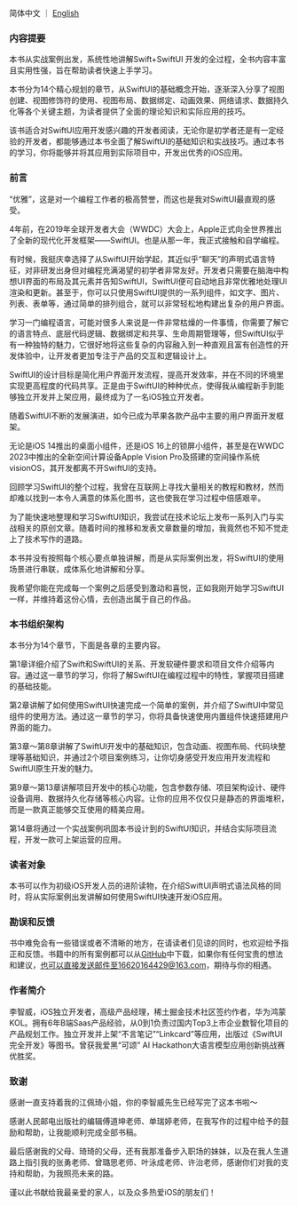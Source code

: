 简体中文 ｜ [English](https://github.com/RicardoWesleyli/SwiftUI_Developer/blob/main/README.md)

### 内容提要

本书从实战案例出发，系统性地讲解Swift+SwiftUI 开发的全过程，全书内容丰富且实用性强，旨在帮助读者快速上手学习。

本书分为14个精心规划的章节，从SwiftUI的基础概念开始，逐渐深入分享了视图创建、视图修饰符的使用、视图布局、数据绑定、动画效果、网络请求、数据持久化等各个关键主题，为读者提供了全面的理论知识和实际应用的技巧。

该书适合对SwiftUI应用开发感兴趣的开发者阅读，无论你是初学者还是有一定经验的开发者，都能够通过本书全面了解SwiftUI的基础知识和实战技巧。通过本书的学习，你将能够并将其应用到实际项目中，开发出优秀的iOS应用。

### 前言

“优雅”，这是对一个编程工作者的极高赞誉，而这也是我对SwiftUI最直观的感受。

4年前，在2019年全球开发者大会（WWDC）大会上，Apple正式向全世界推出了全新的现代化开发框架——SwiftUI。也是从那一年，我正式接触和自学编程。

有时候，我挺庆幸选择了从SwiftUI开始学起，其近似乎“聊天”的声明式语言特征，对非研发出身但对编程充满渴望的初学者非常友好。开发者只需要在脑海中构想UI界面的布局及其元素并告知SwiftUI，SwiftUI便可自动地且非常优雅地处理UI渲染和更新。甚至于，你可以只使用SwiftUI提供的一系列组件，如文字、图片、列表、表单等，通过简单的排列组合，就可以非常轻松地构建出复杂的用户界面。

学习一门编程语言，可能对很多人来说是一件非常枯燥的一件事情，你需要了解它的语言特点、底层代码逻辑、数据绑定和共享、生命周期管理等，但SwiftUI似乎有一种独特的魅力，它很好地将这些复杂的内容融入到一种直观且富有创造性的开发体验中，让开发者更加专注于产品的交互和逻辑设计上。

SwiftUI的设计目标是简化用户界面开发流程，提高开发效率，并在不同的环境里实现更高程度的代码共享。正是由于SwiftUI的种种优点，使得我从编程新手到能够独立开发并上架应用，最终成为了一名iOS独立开发者。

随着SwiftUI不断的发展演进，如今已成为苹果各款产品中主要的用户界面开发框架。

无论是iOS 14推出的桌面小组件，还是iOS 16上的锁屏小组件，甚至是在WWDC 2023中推出的全新空间计算设备Apple Vision Pro及搭建的空间操作系统visionOS，其开发都离不开SwiftUI的支持。

回顾学习SwiftUI的整个过程，我曾在互联网上寻找大量相关的教程和教材，然而却难以找到一本令人满意的体系化图书，这也使我在学习过程中倍感艰辛。

为了能快速地整理和学习SwiftUI知识，我尝试在技术论坛上发布一系列入门与实战相关的原创文章。随着时间的推移和发表文章数量的增加，我竟然也不知不觉走上了技术写作的道路。

本书并没有按照每个核心要点单独讲解，而是从实际案例出发，将SwiftUI的使用场景进行串联，成体系化地讲解和分享。

我希望你能在完成每一个案例之后感受到激动和喜悦，正如我刚开始学习SwiftUI一样，并维持着这份心情，去创造出属于自己的作品。

### 本书组织架构

本书分为14个章节，下面是各章的主要内容。

第1章详细介绍了Swift和SwiftUI的关系、开发软硬件要求和项目文件介绍等内容。通过这一章节的学习，你将了解SwiftUI在编程过程中的特性，掌握项目搭建的基础技能。

第2章讲解了如何使用SwiftUI快速完成一个简单的案例，并介绍了SwiftUI中常见组件的使用方法。通过这一章节的学习，你将具备快速使用内置组件快速搭建用户界面的能力。

第3章～第8章讲解了SwiftUI开发中的基础知识，包含动画、视图布局、代码块整理等基础知识，并通过2个项目案例练习，让你切身感受开发应用开发流程和SwiftUI原生开发的魅力。

第9章～第13章讲解项目开发中的核心功能，包含参数存储、项目架构设计、硬件设备调用、数据持久化存储等核心内容。让你的应用不仅仅只是静态的界面堆积，而是一款真正能够交互使用的精美应用。

第14章将通过一个实战案例巩固本书设计到的SwiftUI知识，并结合实际项目流程，开发一款可上架运营的应用。

### 读者对象

本书可以作为初级iOS开发人员的进阶读物，在介绍SwiftUI声明式语法风格的同时，将从实际案例出发讲解如何使用SwiftUI快速开发iOS应用。

### 勘误和反馈

书中难免会有一些错误或者不清晰的地方，在请读者们见谅的同时，也欢迎给予指正和反馈。书籍中的所有案例都可以从[GitHub](https://github.com/RicardoWesleyli/SwiftUIDeveloper.git)中下载，如果你有任何宝贵的想法和建议，也可以直接发送邮件至16620164429@163.com，期待与你的相遇。

### 作者简介
李智威，iOS独立开发者，高级产品经理，稀土掘金技术社区签约作者，华为鸿蒙KOL。拥有6年B端Saas产品经验，从0到1负责过国内Top3上市企业数智化项目的产品规划工作。独立开发并上架“不言笔记”“Linkcard”等应用，出版过《SwiftUI完全开发》等图书。曾获我爱黑“可颂” AI Hackathon大语言模型应用创新挑战赛 优胜奖。

### 致谢

感谢一直支持着我的江佩琦小姐，你的李智威先生已经写完了这本书啦～

感谢人民邮电出版社的编辑傅道坤老师、单瑞婷老师，在我写作的过程中给予的鼓励和帮助，让我能顺利完成全部书稿。

最后感谢我的父母、琦琦的父母，还有我那准备步入职场的妹妹，以及在我人生道路上指引我的张勇老师、曾璐思老师、叶泳成老师、许治老师，感谢你们对我的支持和帮助，为我照亮未来的路。

谨以此书献给我最亲爱的家人，以及众多热爱iOS的朋友们！

